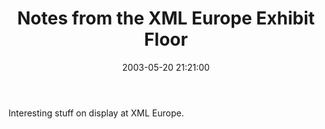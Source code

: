﻿---
layout: post
title: "Notes from the XML Europe Exhibit Floor"
comments: false
date: 2003-05-20 21:21:00
categories:
 - Technology
subtext-id: 76b24eeb-46f3-4231-86a7-3e8e03695062
alias: /blog/Notes-from-the-XML-Europe-Exhibit-Floor.aspx
---


Interesting stuff on display at XML Europe.
